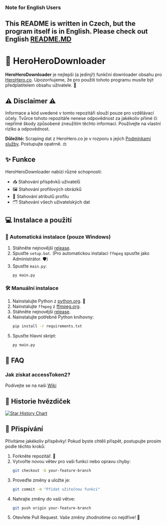 ### Note for English Users
This README is written in Czech, but the program itself is in English. Please check out English [README.MD](https://github.com/jasomtubratu/HeroHeroDownloader/blob/main/README-ENGLISH.md)
---
# 🚀 HeroHeroDownloader

**HeroHeroDownloader** je nejlepší (a jediný!) funkční downloader obsahu pro [HeroHero.co](https://herohero.co). Upozorňujeme, že pro použití tohoto programu musíte být předplatitelem obsahu uživatele. 🔑

## ⚠️ Disclaimer ⚠️

Informace a kód uvedené v tomto repozitáři slouží pouze pro vzdělávací účely. Tvůrce tohoto repozitáře nenese odpovědnost za jakékoliv přímé či nepřímé škody způsobené zneužitím těchto informací. Používejte na vlastní riziko a odpovědnost.

**Důležité:** Scraping dat z HeroHero.co je v rozporu s jejich [Podmínkami služby](https://static.herohero.co/docs/legal/terms-en.pdf). Postupujte opatrně. ⚖️

## ✨ Funkce

HeroHeroDownloader nabízí různé schopnosti:

- 📥 Stahování příspěvků uživatelů
- 🖼️ Stahování profilových obrázků
- 📝 Stahování atributů profilu
- 🗂️ Stahování všech uživatelských dat

## 💻 Instalace a použití

### 🔄 Automatická instalace (pouze Windows)

1. Stáhněte nejnovější [release](https://github.com/jasomtubratu/HeroHeroDownloader/releases).
2. Spusťte `setup.bat`. (Pro automatickou instalaci `ffmpeg` spusťte jako Administrátor. 🛡️)
3. Spusťte `main.py`:
    ```sh
    py main.py
    ```

### 🛠️ Manuální instalace

1. Nainstalujte Python z [python.org](https://www.python.org/). 🐍
2. Nainstalujte `ffmpeg` z [ffmpeg.org](https://ffmpeg.org/).
3. Stáhněte nejnovější [release](https://github.com/jasomtubratu/HeroHeroDownloader/releases).
4. Nainstalujte potřebné Python knihovny:
    ```sh
    pip install -r requirements.txt
    ```
5. Spusťte hlavní skript:
    ```sh
    py main.py
    ```

## 🙋 FAQ

### Jak získat accessToken2?
Podívejte se na naši [Wiki](https://github.com/jasomtubratu/HeroHeroDownloader/wiki/How-to-get-accessToken2%3F)

## 🌟 Historie hvězdiček

[![Star History Chart](https://api.star-history.com/svg?repos=jasomtubratu/HeroHeroDownloader&type=Date)](https://star-history.com/#jasomtubratu/HeroHeroDownloader&Date)

## 🤝 Přispívání

Přivítáme jakékoliv příspěvky! Pokud byste chtěli přispět, postupujte prosím podle těchto kroků:

1. Forkněte repozitář. 🍴
2. Vytvořte novou větev pro vaši funkci nebo opravu chyby:
    ```sh
    git checkout -b your-feature-branch
    ```
3. Proveďte změny a uložte je:
    ```sh
    git commit -m "Přidat užitečnou funkci"
    ```
4. Nahrajte změny do vaší větve:
    ```sh
    git push origin your-feature-branch
    ```
5. Otevřete Pull Request. Vaše změny zhodnotíme co nejdříve! 🚀
